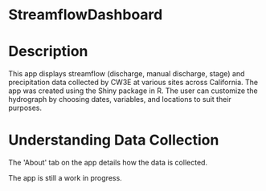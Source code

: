 # StreamflowDashboard

# Description
This app displays streamflow (discharge, manual discharge, stage) and precipitation data collected by CW3E at various sites across California. 
The app was created using the Shiny package in R. 
The user can customize the hydrograph by choosing dates, variables, and locations to suit their purposes.

# Understanding Data Collection
The 'About' tab on the app details how the data is collected. 

The app is still a work in progress. 
